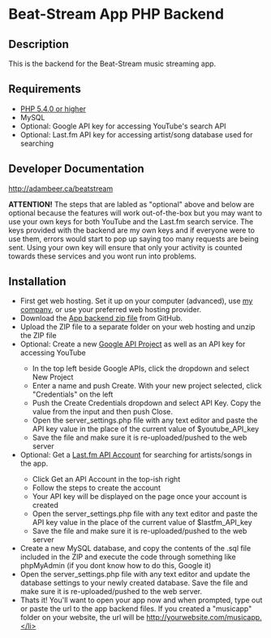 # Beat-Stream App PHP Backend #

## Description ##
This is the backend for the Beat-Stream music streaming app.

## Requirements ##
* [PHP 5.4.0 or higher](http://www.php.net/)
* MySQL
* Optional: Google API key for accessing YouTube's search API
* Optional: Last.fm API key for accessing artist/song database used for searching

## Developer Documentation ##
http://adambeer.ca/beatstream

**ATTENTION!** The steps that are labled as "optional" above and below are optional because the features will work out-of-the-box but you may want to use your own keys for both YouTube and the Last.fm search service. The keys provided with the backend are my own keys and if everyone were to use them, errors would start to pop up saying too many requests are being sent. Using your own key will ensure that only your activity is counted towards these services and you wont run into problems.

## Installation ##
* First get web hosting. Set it up on your computer (advanced), use <a href="http://ambientwave.com" target="_blank">my company</a>, or use your preferred web hosting provider.</li>
* Download the <a href="https://github.com/adambeer/beatstream-backend/" target="_blank">App backend zip file</a> from GitHub.</li>
* Upload the ZIP file to a separate folder on your web hosting and unzip the ZIP file</li>
* Optional: Create a new <a href="https://console.developers.google.com/apis/library" target="_blank">Google API Project</a> as well as an API key for accessing YouTube</li>
  * In the top left beside Google APIs, click the dropdown and select New Project</li>
  * Enter a name and push Create. With your new project selected, click "Credentials" on the left</li>
  * Push the Create Credentials dropdown and select API Key. Copy the value from the input and then push Close.</li>
  * Open the server_settings.php file with any text editor and paste the API key value in the place of the current value of $youtube_API_key</li>
  * Save the file and make sure it is re-uploaded/pushed to the web server</li>
* Optional: Get a <a href="http://www.last.fm/api" target="_blank">Last.fm API Account</a> for searching for artists/songs in the app.</li>
  * Click Get an API Account in the top-ish right</li>
  * Follow the steps to create the account</li>
  * Your API key will be displayed on the page once your account is created</li>
  * Open the server_settings.php file with any text editor and paste the API key value in the place of the current value of $lastfm_API_key</li>
  * Save the file and make sure it is re-uploaded/pushed to the web server</li>
* Create a new MySQL database, and copy the contents of the .sql file included in the ZIP and execute the code through something like phpMyAdmin (if you dont know how to do this, Google it)</li>
* Open the server_settings.php file with any text editor and update the database settings to your newly created database. Save the file and make sure it is re-uploaded/pushed to the web server.</li>
* Thats it! You'll want to open your app now and when prompted, type out or paste the url to the app backend files. If you created a "musicapp" folder on your website, the url will be http://yourwebsite.com/musicapp.</li>
